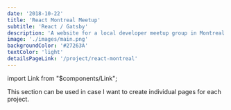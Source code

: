 ```yaml
---
date: '2018-10-22'
title: 'React Montreal Meetup'
subtitle: 'React / Gatsby'
description: 'A website for a local developer meetup group in Montreal where upcoming and past meetups can be viewed.'
image: './images/main.png'
backgroundColor: '#27263A'
textColor: 'light'
detailsPageLink: '/project/react-montreal'
---
```


import Link from "\$components/Link";

This section can be used in case I want to create individual pages for each project.

